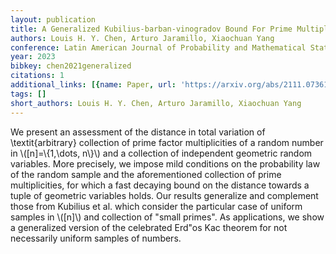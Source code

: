 ```yaml
---
layout: publication
title: A Generalized Kubilius-barban-vinogradov Bound For Prime Multiplicities
authors: Louis H. Y. Chen, Arturo Jaramillo, Xiaochuan Yang
conference: Latin American Journal of Probability and Mathematical Statistics
year: 2023
bibkey: chen2021generalized
citations: 1
additional_links: [{name: Paper, url: 'https://arxiv.org/abs/2111.07361'}]
tags: []
short_authors: Louis H. Y. Chen, Arturo Jaramillo, Xiaochuan Yang
---
```

We present an assessment of the distance in total variation of
\textit\{arbitrary\} collection of prime factor multiplicities of a random number
in \\([n]=\\{1,\dots, n\\}\\) and a collection of independent geometric random
variables. More precisely, we impose mild conditions on the probability law of
the random sample and the aforementioned collection of prime multiplicities,
for which a fast decaying bound on the distance towards a tuple of geometric
variables holds. Our results generalize and complement those from Kubilius et
al. which consider the particular case of uniform samples in \\([n]\\) and
collection of "small primes". As applications, we show a generalized version of
the celebrated Erd\"os Kac theorem for not necessarily uniform samples of
numbers.